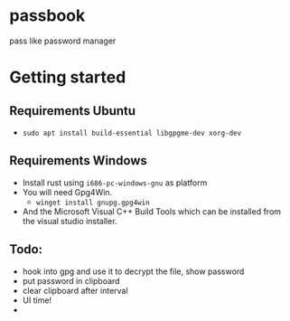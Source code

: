 # passbook

pass like password manager

# Getting started

## Requirements Ubuntu

- `sudo apt install build-essential libgpgme-dev xorg-dev`

## Requirements Windows

- Install rust using `i686-pc-windows-gnu` as platform
- You will need Gpg4Win.
  - `winget install gnupg.gpg4win`
- And the Microsoft Visual C++ Build Tools which can be installed from the visual studio installer.

## Todo:

- hook into gpg and use it to decrypt the file, show password
- put password in clipboard
- clear clipboard after interval
- UI time!
-
